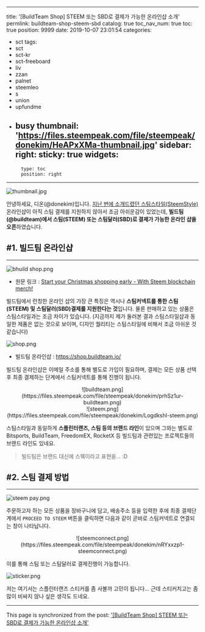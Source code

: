 
---
title: '[BuildTeam Shop] STEEM 또는 SBD로 결제가 가능한 온라인샵 소개'
permlink: buildteam-shop-steem-sbd
catalog: true
toc_nav_num: true
toc: true
position: 9999
date: 2019-10-07 23:01:54
categories:
- sct
tags:
- sct
- sct-kr
- sct-freeboard
- liv
- zzan
- palnet
- steemleo
- s
- union
- upfundme
- busy
thumbnail: 'https://files.steempeak.com/file/steempeak/donekim/HeAPxXMa-thumbnail.jpg'
sidebar:
    right:
        sticky: true
widgets:
    -
        type: toc
        position: right
---


![thumbnail.jpg](https://files.steempeak.com/file/steempeak/donekim/HeAPxXMa-thumbnail.jpg)

안녕하세요, 디온(@donekim)입니다. [지난 번에 소개드렸던 스팀스타일(SteemStyle)](https://www.steemcoinpan.com/sct/@donekim/steem-style) 온라인샵이 아직 스팀 결제를 지원하지 않아서 조금 아쉬운감이 있었는데,  **빌드팀(@buildteam)에서 스팀(STEEM) 또는 스팀달러(SBD)로 결제가 가능한 온라인 샵을 오픈**하였습니다.


## #1. 빌드팀 온라인샵
---

![bhuild shop.png](https://files.steempeak.com/file/steempeak/donekim/0IMEKodk-bhuild20shop.png)

- 원문 링크 : [Start your Christmas shopping early - With Steem blockchain merch!](https://steemit.com/buildteam/@buildteam/start-your-christmas-shopping-early-with-steem-blockchain-merch)

빌드팀에서 런칭한 온라인 샵의 가장 큰 특징은 역시나 **스팀커넥트를 통한 스팀(STEEM) 및 스팀달러(SBD)결제를 지원한다는 것**입니다. 물론 판매하고 있는 상품은 스팀스타일과는 조금 차이가 있습니다. (지금까지 제가 둘러본 결과 스팀스타일샵과 동일한 제품은 없는 것으로 보이며, 디자인 퀄리티는 스팀스타일에 비해서 조금 아쉬운 것 같습니다)

![shop.png](https://files.steempeak.com/file/steempeak/donekim/mb5ok3DU-shop.png)

- 빌드팀 온라인샵 : https://shop.buildteam.io/

빌드팀 온라인샵은 이메일 주소를 통해 별도로 가입이 필요하며, 결제는 모든 상품 선택 후 최종 결제하는 단계에서 스팀커넥트를 통해 진행이 됩니다.

<center>![buildteam.png](https://files.steempeak.com/file/steempeak/donekim/prhSz1ur-buildteam.png)</center>

<center>![steem.png](https://files.steempeak.com/file/steempeak/donekim/Logdkshl-steem.png)</center>

스팀스타일과 동일하게 **스플린터랜즈, 스팀 등의 브랜드 라인**이 있으며 그와는 별도로 Bitsports, BuildTeam, FreedomEX, RocketX 등 빌드팀과 관련있는 프로젝트들의 브랜드 라인도 있네요.

> 빌드팀은 브랜드 대신에 스웩이라고 표현을... :D

## #2. 스팀 결제 방법
---
![steem pay.png](https://files.steempeak.com/file/steempeak/donekim/0GZgGR4I-steem20pay.png)

주문하고자 하는 모든 상품을 장바구니에 담고, 배송주소 등을 입력한 후에 최종 결제단계에서 `PROCEED TO STEEM` 버튼을 클릭하면 다음과 같이 곧바로 스팀커넥트로 연결되는 창이 나타납니다.

<center>![steemconnect.png](https://files.steempeak.com/file/steempeak/donekim/nRYxxzp1-steemconnect.png)</center>

이를 통해 스팀 또는 스팀달러로 결제진행이 가능합니다.

![sticker.png](https://files.steempeak.com/file/steempeak/donekim/nNlCZ4oQ-sticker.png)

저는 여기서는 스플린터랜즈 스티커를 좀 사볼까 고민이 됩니다... 근데 스티커치고는 좀 많이 비싸지 않나 싶은 생각도 드네요.

- - -

This page is synchronized from the post: ['[BuildTeam Shop] STEEM 또는 SBD로 결제가 가능한 온라인샵 소개'](https://steemit.com/@donekim/buildteam-shop-steem-sbd)

